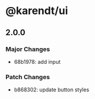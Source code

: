 # @karendt/ui

## 2.0.0

### Major Changes

- 68b1978: add input

### Patch Changes

- b868302: update button styles
